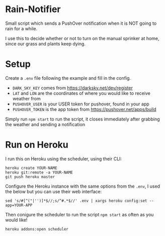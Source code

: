# Rain-Notifier

Small script which sends a PushOver notification when it is NOT going to rain for a while.

I use this to decide whether or not to turn on the manual sprinker at home, since our grass and plants keep dying.

# Setup

Create a `.env` file following the example and fill in the config.

- `DARK_SKY_KEY` comes from https://darksky.net/dev/register
- `LAT` and `LON` are the coordinates of where you would like to receive weather from
- `PUSHOVER_USER` is your USER token for pushover, found in your app
- `PUSHOVER_TOKEN` is the app token from https://pushover.net/apps/build

Simply run `npm start` to run the script, it closes immediately after grabbing the weather and sending a notification

# Run on Heroku

I run this on Heroku using the scheduler, using their CLI:

```
heroku create YOUR-NAME
heroku git:remote -a YOUR-NAME
git push heroku master
```

Configure the Heroku instance with the same options from the `.env`, I used the below but you can use their web interface:

```
sed 's/#[^("|'')]*$//;s/^#.*$//' .env | xargs heroku config:set --app=YOUR-APP
```

Then conigure the scheduler to run the script `npm start` as often as you would like!

```
heroku addons:open scheduler
```
